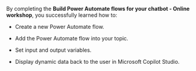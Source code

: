 By completing the **Build Power Automate flows for your chatbot - Online workshop**, you successfully learned how to:

- Create a new Power Automate flow.

- Add the Power Automate flow into your topic.

- Set input and output variables.

- Display dynamic data back to the user in Microsoft Copilot Studio.
